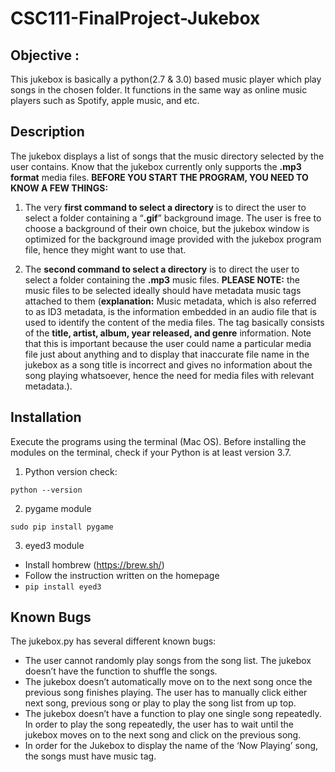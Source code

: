 # CSC111-FinalProject-Jukebox


## Objective : 

This jukebox is basically a python(2.7 & 3.0) based music player which play songs in the chosen folder. It functions in the same way as online music players such as Spotify, apple music, and etc. 

## Description

 The jukebox displays a list of songs that the music directory selected by the user contains. Know that the jukebox currently only supports the **.mp3 format** media files.  **BEFORE YOU START THE PROGRAM, YOU NEED TO KNOW A FEW THINGS:** 

1. The very **first command to select a directory** is to direct the user to select a folder containing a “**.gif**” background image. The user is free to choose a background of their own choice, but the jukebox window is optimized for the background image provided with the jukebox program file, hence they might want to use that. 

2. The **second command to select a directory** is to direct the user to select a folder containing the **.mp3** music files. **PLEASE NOTE:** the music files to be selected ideally should have metadata music tags attached to them (**explanation:** Music metadata, which is also referred to as ID3 metadata, is the information embedded in an audio file that is used to identify the content of the media files. The tag basically consists of the **title, artist, album, year released, and genre** information. Note that this is important because the user could name a particular media file just about anything and to display that inaccurate file name in the jukebox as a song title is incorrect and gives no information about the song playing whatsoever, hence the need for media files with relevant metadata.). 


## Installation
Execute the programs using the terminal (Mac OS). Before installing the modules on the terminal, check if your Python is at least version 3.7. 


1. Python version check:
```
python --version
```
2. pygame module
```
sudo pip install pygame
```

3. eyed3 module
 - Install hombrew (https://brew.sh/)
 - Follow the instruction written on the homepage
 - ```pip install eyed3```


## Known Bugs
The jukebox.py has several different known bugs:
- The user cannot randomly play songs from the song list. The jukebox doesn’t have the function to shuffle the songs. 
- The jukebox doesn’t automatically move on to the next song once the previous song finishes playing. The user has to manually click either next song, previous song or play to play the song list from up top. 
- The jukebox doesn’t have a function to play one single song repeatedly. In order to play the song repeatedly, the user has to wait until the jukebox moves on to the next song and click on the previous song.
- In order for the Jukebox to display the name of the ‘Now Playing’ song, the songs must have music tag. 


